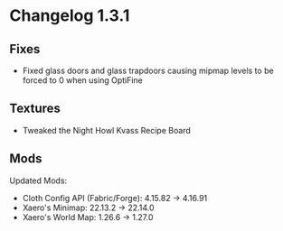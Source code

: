 # Changelog 1.3.1

## Fixes
- Fixed glass doors and glass trapdoors causing mipmap levels to be forced to 0 when using OptiFine

## Textures
- Tweaked the Night Howl Kvass Recipe Board

## Mods
Updated Mods:
- Cloth Config API (Fabric/Forge): 4.15.82 -> 4.16.91
- Xaero's Minimap: 22.13.2 -> 22.14.0
- Xaero's World Map: 1.26.6 -> 1.27.0
